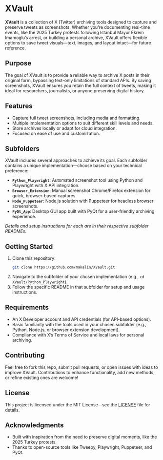 # XVault

**XVault** is a collection of X (Twitter) archiving tools designed to capture and preserve tweets as screenshots. Whether you're documenting real-time events, like the 2025 Turkey protests following Istanbul Mayor Ekrem Imamoglu’s arrest, or building a personal archive, XVault offers flexible options to save tweet visuals—text, images, and layout intact—for future reference.

## Purpose
The goal of XVault is to provide a reliable way to archive X posts in their original form, bypassing text-only limitations of standard APIs. By saving screenshots, XVault ensures you retain the full context of tweets, making it ideal for researchers, journalists, or anyone preserving digital history.

## Features
- Capture full tweet screenshots, including media and formatting.
- Multiple implementation options to suit different skill levels and needs.
- Store archives locally or adapt for cloud integration.
- Focused on ease of use and customization.

## Subfolders
XVault includes several approaches to achieve its goal. Each subfolder contains a unique implementation—choose based on your technical preference:

- **`Python_Playwright`**: Automated screenshot tool using Python and Playwright with X API integration.
- **`Browser_Extension`**: Manual screenshot Chrome/Firefox extension for quick, browser-based captures.
- **`Node_Puppeteer`**: Node.js solution with Puppeteer for headless browser screenshots.
- **`PyQt_App`**: Desktop GUI app built with PyQt for a user-friendly archiving experience.

*Details and setup instructions for each are in their respective subfolder READMEs.*

## Getting Started
1. Clone this repository:
   ```bash
   git clone https://github.com/makalin/XVault.git
   ```
2. Navigate to the subfolder of your chosen implementation (e.g., `cd XVault/Python_Playwright`).
3. Follow the specific README in that subfolder for setup and usage instructions.

## Requirements
- An X Developer account and API credentials (for API-based options).
- Basic familiarity with the tools used in your chosen subfolder (e.g., Python, Node.js, or browser extension development).
- Compliance with X’s Terms of Service and local laws for personal archiving.

## Contributing
Feel free to fork this repo, submit pull requests, or open issues with ideas to improve XVault. Contributions to enhance functionality, add new methods, or refine existing ones are welcome!

## License
This project is licensed under the MIT License—see the [LICENSE](LICENSE) file for details.

## Acknowledgments
- Built with inspiration from the need to preserve digital moments, like the 2025 Turkey protests.
- Thanks to open-source tools like Tweepy, Playwright, Puppeteer, and PyQt.
